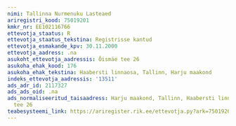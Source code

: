 ```yaml
---
nimi: Tallinna Nurmenuku Lasteaed
ariregistri_kood: 75019201
kmkr_nr: EE102116766
ettevotja_staatus: R
ettevotja_staatus_tekstina: Registrisse kantud
ettevotja_esmakande_kpv: 30.11.2000
ettevotja_aadress: .na
asukoht_ettevotja_aadressis: Õismäe tee 26
asukoha_ehak_kood: 176
asukoha_ehak_tekstina: Haabersti linnaosa, Tallinn, Harju maakond
indeks_ettevotja_aadressis: '13511'
ads_adr_id: 2117327
ads_ads_oid: .na
ads_normaliseeritud_taisaadress: Harju maakond, Tallinn, Haabersti linnaosa, Õismäe
  tee 26
teabesysteemi_link: https://ariregister.rik.ee/ettevotja.py?ark=75019201&ref=rekvisiidid
---
```

